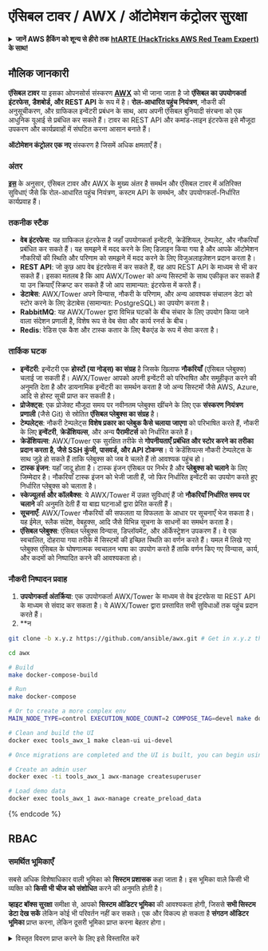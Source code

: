 # एंसिबल टावर / AWX / ऑटोमेशन कंट्रोलर सुरक्षा

<details>

<summary><strong>जानें AWS हैकिंग को शून्य से हीरो तक</strong> <a href="https://training.hacktricks.xyz/courses/arte"><strong>htARTE (HackTricks AWS Red Team Expert)</strong></a><strong> के साथ!</strong></summary>

HackTricks का समर्थन करने के अन्य तरीके:

* यदि आप अपनी **कंपनी का विज्ञापन HackTricks में देखना चाहते हैं** या **HackTricks को PDF में डाउनलोड करना चाहते हैं** तो [**सब्सक्रिप्शन प्लान्स देखें**](https://github.com/sponsors/carlospolop)!
* [**आधिकारिक PEASS और HackTricks स्वैग**](https://peass.creator-spring.com) प्राप्त करें
* [**The PEASS Family**](https://opensea.io/collection/the-peass-family) की खोज करें, हमारा विशेष [**NFTs**](https://opensea.io/collection/the-peass-family) संग्रह।
* **शामिल हों** 💬 [**डिस्कॉर्ड समूह**](https://discord.gg/hRep4RUj7f) या [**टेलीग्राम समूह**](https://t.me/peass) या **मेरा पीछा करें** Twitter 🐦 [**@hacktricks_live**](https://twitter.com/hacktricks_live)**।**
* **अपने हैकिंग ट्रिक्स साझा करें, HackTricks और HackTricks Cloud** github repos पर PRs सबमिट करके।

</details>

## मौलिक जानकारी

**एंसिबल टावर** या इसका ओपनसोर्स संस्करण [**AWX**](https://github.com/ansible/awx) को भी जाना जाता है जो **एंसिबल का उपयोगकर्ता इंटरफेस, डैशबोर्ड, और REST API** के रूप में है। **रोल-आधारित पहुंच नियंत्रण**, नौकरी की अनुसूचीकरण, और ग्राफिकल इन्वेंटरी प्रबंधन के साथ, आप अपनी एंसिबल बुनियादी संरचना को एक आधुनिक यूआई से प्रबंधित कर सकते हैं। टावर का REST API और कमांड-लाइन इंटरफेस इसे मौजूदा उपकरण और कार्यप्रवाहों में संघटित करना आसान बनाते हैं।

**ऑटोमेशन कंट्रोलर एक नए** संस्करण है जिसमें अधिक क्षमताएँ हैं।

### अंतर

[**इस**](https://blog.devops.dev/ansible-tower-vs-awx-under-the-hood-65cfec78db00) के अनुसार, एंसिबल टावर और AWX के मुख्य अंतर है समर्थन और एंसिबल टावर में अतिरिक्त सुविधाएं जैसे कि रोल-आधारित पहुंच नियंत्रण, कस्टम API के समर्थन, और उपयोगकर्ता-निर्धारित कार्यप्रवाह हैं।

### तकनीक स्टैक

* **वेब इंटरफेस**: यह ग्राफिकल इंटरफेस है जहाँ उपयोगकर्ता इन्वेंटरी, क्रेडेंशियल, टेम्पलेट, और नौकरियाँ प्रबंधित कर सकते हैं। यह समझने में मदद करने के लिए डिज़ाइन किया गया है और आपके ऑटोमेशन नौकरियों की स्थिति और परिणाम को समझने में मदद करने के लिए विजुअलाइज़ेशन प्रदान करता है।
* **REST API**: जो कुछ आप वेब इंटरफेस में कर सकते हैं, वह आप REST API के माध्यम से भी कर सकते हैं। इसका मतलब है कि आप AWX/Tower को अन्य सिस्टमों के साथ एकीकृत कर सकते हैं या उन क्रियाएँ स्क्रिप्ट कर सकते हैं जो आप सामान्यत: इंटरफेस में करते हैं।
* **डेटाबेस**: AWX/Tower अपने विन्यास, नौकरी के परिणाम, और अन्य आवश्यक संचालन डेटा को स्टोर करने के लिए डेटाबेस (सामान्यत: PostgreSQL) का उपयोग करता है।
* **RabbitMQ**: यह AWX/Tower द्वारा विभिन्न घटकों के बीच संचार के लिए उपयोग किया जाने वाला संदेशन प्रणाली है, विशेष रूप से वेब सेवा और कार्य रनर्स के बीच।
* **Redis**: रेडिस एक कैश और टास्क कतार के लिए बैकएंड के रूप में सेवा करता है।

### तार्किक घटक

* **इन्वेंटरी**: इन्वेंटरी एक **होस्टों (या नोड्स) का संग्रह** है जिसके खिलाफ **नौकरियाँ** (एंसिबल प्लेबुक्स) चलाई जा सकती हैं। AWX/Tower आपको अपनी इन्वेंटरी को परिभाषित और समूहीकृत करने की अनुमति देता है और डायनामिक इन्वेंटरी का समर्थन करता है जो अन्य सिस्टमों जैसे AWS, Azure, आदि से होस्ट सूची प्राप्त कर सकती है।
* **प्रोजेक्ट्स**: एक प्रोजेक्ट मौजूदा समय पर नवीनतम प्लेबुक्स खींचने के लिए एक **संस्करण नियंत्रण प्रणाली** (जैसे Git) से स्रोतित **एंसिबल प्लेबुक्स का संग्रह** है।
* **टेम्पलेट्स**: नौकरी टेम्पलेट्स **विशेष प्रकार का प्लेबुक कैसे चलाया जाएगा** को परिभाषित करते हैं, नौकरी के लिए **इन्वेंटरी**, **क्रेडेंशियल्स**, और अन्य **पैरामीटर्स** को निर्धारित करते हैं।
* **क्रेडेंशियल्स**: AWX/Tower एक सुरक्षित तरीके से **गोपनीयताएँ प्रबंधित और स्टोर करने का तरीका प्रदान करता है, जैसे SSH कुंजी, पासवर्ड, और API टोकन्स**। ये क्रेडेंशियल्स नौकरी टेम्पलेट्स के साथ जुड़े हो सकते हैं ताकि प्लेबुक्स को जब वे चलते हैं तो आवश्यक पहुंच हो।
* **टास्क इंजन**: यहाँ जादू होता है। टास्क इंजन एंसिबल पर निर्भर है और **प्लेबुक्स को चलाने** के लिए जिम्मेदार है। नौकरियाँ टास्क इंजन को भेजी जाती हैं, जो फिर निर्धारित इन्वेंटरी का उपयोग करते हुए निर्धारित प्लेबुक्स को चलाता है।
* **स्केज्यूलर्स और कॉलबैक्स**: ये AWX/Tower में उन्नत सुविधाएं हैं जो **नौकरियाँ निर्धारित समय पर चलाने** की अनुमति देती हैं या बाह्य घटनाओं द्वारा प्रेरित करती हैं।
* **सूचनाएँ**: AWX/Tower नौकरियों की सफलता या विफलता के आधार पर सूचनाएँ भेज सकता है। यह ईमेल, स्लैक संदेश, वेबहुक्स, आदि जैसे विभिन्न सूचना के साधनों का समर्थन करता है।
* **एंसिबल प्लेबुक्स**: एंसिबल प्लेबुक्स विन्यास, डिप्लॉयमेंट, और ऑर्केस्ट्रेशन उपकरण हैं। वे एक स्वचालित, दोहराया गया तरीके में सिस्टमों की इच्छित स्थिति का वर्णन करते हैं। यमल में लिखे गए प्लेबुक्स एंसिबल के घोषणात्मक स्वचालन भाषा का उपयोग करते हैं ताकि वर्णन किए गए विन्यास, कार्य, और कदमों को निष्पादित करने की आवश्यकता हो।

### नौकरी निष्पादन प्रवाह

1. **उपयोगकर्ता अंतर्क्रिया**: एक उपयोगकर्ता AWX/Tower के माध्यम से वेब इंटरफेस या REST API के माध्यम से संवाद कर सकता है। ये AWX/Tower द्वारा प्रस्तावित सभी सुविधाओं तक पहुंच प्रदान करते हैं।
2. **न
```bash
git clone -b x.y.z https://github.com/ansible/awx.git # Get in x.y.z the latest release version

cd awx

# Build
make docker-compose-build

# Run
make docker-compose

# Or to create a more complex env
MAIN_NODE_TYPE=control EXECUTION_NODE_COUNT=2 COMPOSE_TAG=devel make docker-compose

# Clean and build the UI
docker exec tools_awx_1 make clean-ui ui-devel

# Once migrations are completed and the UI is built, you can begin using AWX. The UI can be reached in your browser at https://localhost:8043/#/home, and the API can be found at https://localhost:8043/api/v2.

# Create an admin user
docker exec -ti tools_awx_1 awx-manage createsuperuser

# Load demo data
docker exec tools_awx_1 awx-manage create_preload_data
```
{% endcode %}

## RBAC

### समर्थित भूमिकाएँ

सबसे अधिक विशेषाधिकार वाली भूमिका को **सिस्टम प्रशासक** कहा जाता है। इस भूमिका वाले किसी भी व्यक्ति को **किसी भी चीज को संशोधित** करने की अनुमति होती है।

**व्हाइट बॉक्स सुरक्षा** समीक्षा से, आपको **सिस्टम ऑडिटर भूमिका** की आवश्यकता होगी, जिससे **सभी सिस्टम डेटा देख सकें** लेकिन कोई भी परिवर्तन नहीं कर सकते। एक और विकल्प हो सकता है **संगठन ऑडिटर भूमिका** प्राप्त करना, लेकिन दूसरी भूमिका प्राप्त करना बेहतर होगा।

<details>

<summary>विस्तृत विवरण प्राप्त करने के लिए इसे विस्तारित करें</summary>

1. **सिस्टम प्रशासक**:
* यह सुपरयूजर भूमिका है जिसकी अनुमतियाँ सिस्टम में किसी भी संसाधन तक पहुंचने और संशोधन करने की हैं।
* वे सभी संगठन, टीम, परियोजनाएं, इन्वेंटरी, जॉब टेम्प्लेट्स आदि को प्रबंधित कर सकते हैं।
2. **सिस्टम ऑडिटर**:
* इस भूमिका वाले उपयोगकर्ता सभी सिस्टम डेटा देख सकते हैं लेकिन कोई भी परिवर्तन नहीं कर सकते।
* यह भूमिका अनुपालन और निगरानी के लिए डिज़ाइन की गई है।
3. **संगठन भूमिकाएँ**:
* **व्यवस्थापक**: संगठन के संसाधनों पर पूर्ण नियंत्रण।
* **ऑडिटर**: संगठन के संसाधनों को केवल देख सकते हैं।
* **सदस्य**: किसी भी विशेष अनुमतियों के बिना संगठन में मूल सदस्यता।
* **क्रियान्वित करें**: संगठन के भीतर जॉब टेम्प्लेट्स को चला सकते हैं।
* **पढ़ें**: संगठन के संसाधनों को देख सकते हैं।
4. **परियोजना भूमिकाएँ**:
* **व्यवस्थापक**: परियोजना को प्रबंधित और संशोधित कर सकते हैं।
* **उपयोग करें**: परियोजना को जॉब टेम्प्लेट में उपयोग कर सकते हैं।
* **अपडेट करें**: स्रोत नियंत्रण का उपयोग करके परियोजना को अपडेट कर सकते हैं।
5. **इन्वेंटरी भूमिकाएँ**:
* **व्यवस्थापक**: इन्वेंटरी को प्रबंधित और संशोधित कर सकते हैं।
* **एड हॉक**: इन्वेंटरी पर एड हॉक कमांड चला सकते हैं।
* **अपडेट करें**: इन्वेंटरी स्रोत को अपडेट कर सकते हैं।
* **उपयोग करें**: इन्वेंटरी को जॉब टेम्प्लेट में उपयोग कर सकते हैं।
* **पढ़ें**: केवल देखने की अनुमति।
6. **जॉब टेम्प्लेट भूमिकाएँ**:
* **व्यवस्थापक**: जॉब टेम्प्लेट को प्रबंधित और संशोधित कर सकते हैं।
* **क्रियान्वित करें**: जॉब चला सकते हैं।
* **पढ़ें**: केवल देखने की अनुमति।
7. **क्रेडेंशियल भूमिकाएँ**:
* **व्यवस्थापक**: क्रेडेंशियल को प्रबंधित और संशोधित कर सकते हैं।
* **उपयोग करें**: क्रेडेंशियल को जॉब टेम्प्लेट्स या अन्य संबंधित संसाधनों में उपयोग कर सकते हैं।
* **पढ़ें**: केवल देखने की अनुमति।
8. **टीम भूमिकाएँ**:
* **सदस्य**: टीम का हिस्सा लेकिन किसी भी विशेष अनुमतियों के बिना।
* **व्यवस्थापक**: टीम के सदस्यों और संबंधित संसाधनों को प्रबंधित कर सकते हैं।
9. **वर्कफ़्लो भूमिकाएँ**:
* **व्यवस्थापक**: वर्कफ़्लो को प्रबंधित और संशोधित कर सकते हैं।
* **क्रियान्वित करें**: वर्कफ़्लो चला सकते हैं।
* **पढ़ें**: केवल देखने की अनुमति।

</details>

